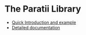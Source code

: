 # The Paratii Library


* [Quick Introduction and example](example-session.md)
* [Detailed documentation](details.md)
